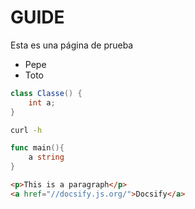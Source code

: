 # GUIDE

Esta es una página de prueba

- Pepe
- Toto


```java
class Classe() {
    int a;
}
```

```bash
curl -h 
```

```go
func main(){
    a string
}
```

```html
<p>This is a paragraph</p>
<a href="//docsify.js.org/">Docsify</a>
```


